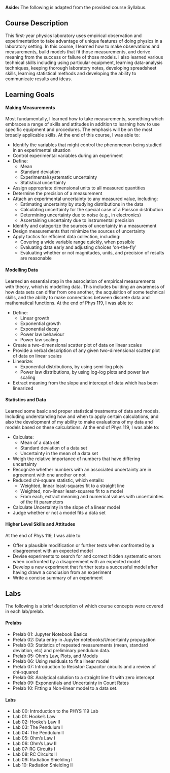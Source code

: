 **Aside:** The following is adapted from the provided course Syllabus.

## Course Description
This first-year physics laboratory uses empirical observation and experimentation to take advantage of unique features of doing physics in a laboratory setting. In this course, I learned how to make observations and measurements, build models that fit those measurements, and derive meaning from the success or failure of those models. I also learned various technical skills including using particular equipment, learning data-analysis techniques, keeping thorough laboratory notes, developing spreadsheet skills, learning statistical methods and developing the ability to communicate results and ideas.

## Learning Goals
#### Making Measurements

Most fundamentally, I learned how to take measurements, something which embraces a range of skills and attitudes in addition to learning how to use specific equipment and procedures. The emphasis will be on the most broadly applicable skills. At the end of this course, I was able to:
- Identify the variables that might control the phenomenon being studied in an experimental situation
- Control experimental variables during an experiment
- Define:
  - Mean
  - Standard deviation
  - Experimental/systematic uncertainty
  - Statistical uncertainty
- Assign appropriate dimensional units to all measured quantities
- Determine the precision of a measurement
- Attach an experimental uncertainty to any measured value, including:
  - Estimating uncertainty by studying distributions in the data
  - Calculating uncertainty for the special case of a Poisson distribution
  - Determining uncertainty due to noise (e.g., in electronics)
  - Ascertaining uncertainty due to instrumental precision
- Identify and categorize the sources of uncertainty in a measurement
- Design measurements that minimize the sources of uncertainty
- Apply tactics for efficient data collection, including:
  - Covering a wide variable range quickly, when possible
  - Evaluating data early and adjusting choices 'on-the-fly'
  - Evaluating whether or not magnitudes, units, and precision of results are reasonable

#### Modelling Data
Learned an essential step in the association of empirical measurements with theory, which is modelling data. This includes building an awareness of how data sets can differ from one another, the acquisition of some technical skills, and the ability to make connections between discrete data and mathematical functions. At the end of Phys 119, I was able to:
- Define:
  - Linear growth
  - Exponential growth
  - Exponential decay
  - Power law behaviour
  - Power law scaling
- Create a two-dimensional scatter plot of data on linear scales
- Provide a verbal description of any given two-dimensional scatter plot of data on linear scales
- Linearize:
  - Exponential distributions, by using semi-log plots
  - Power law distributions, by using log-log plots and power law scaling
- Extract meaning from the slope and intercept of data which has been linearized

#### Statistics and Data
Learned some  basic and proper statistical treatments of data and models. Including understanding how and when to apply certain calculations, and also the development of my ability to make evaluations of my data and models based on these calculations. At the end of Phys 119, I was able to: 
- Calculate:
  - Mean of a data set
  - Standard deviation of a data set
  - Uncertainty in the mean of a data set
- Weigh the relative importance of numbers that have differing uncertainty
- Recognize whether numbers with an associated uncertainty are in agreement with one another or not
- Reduced chi-square statistic, which entails:
  - Weighted, linear least-squares fit to a straight line
  - Weighted, non-linear least-squares fit to a model
  - From each, extract meaning and numerical values with uncertainties of the fit parameters
- Calculate Uncertainty in the slope of a linear model
- Judge whether or not a model fits a data set

#### Higher Level Skills and Attitudes
At the end of Phys 119, I was able to:
- Offer a plausible modification or further tests when confronted by a disagreement with an expected model
- Devise experiments to search for and correct hidden systematic errors when confronted by a disagreement with an expected model
- Develop a new experiment that further tests a successful model after having drawn a conclusion from an experiment
- Write a concise summary of an experiment

## Labs
The following is a brief description of which course concepts were covered in each lab/prelab.
#### Prelabs
- Prelab 01: Jupyter Notebook Basics
- Prelab 02: Data entry in Jupyter notebooks/Uncertainty propagation
- Prelab 03: Statistics of repeated measurements (mean, standard deviation, etc) and preliminary pendulum data.
- Prelab 05: Ohm’s Law, Plots, and Models
- Prelab 06: Using residuals to fit a linear model
- Prelab 07: Introduction to Resistor-Capacitor circuits and a review of chi-squared
- Prelab 08: Analytical solution to a straight line fit with zero intercept
- Prelab 09: Exponentials and Uncertainty in Count Rates
- Prelab 10: Fitting a Non-linear model to a data set.
#### Labs
- Lab 00: Introduction to the PHYS 119 Lab
- Lab 01: Hooke’s Law
- Lab 02: Hooke’s Law II
- Lab 03: The Pendulum l
- Lab 04:  The Pendulum ll
- Lab 05: Ohm’s Law I
- Lab 06: Ohm’s Law II
- Lab 07:  RC Circuits I
- Lab 08: RC Circuits II
- Lab 09: Radiation Shielding I
- Lab 10: Radiation Shielding II
